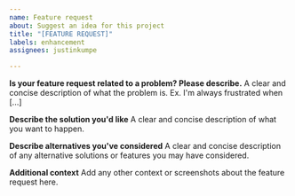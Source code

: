 ```yaml
---
name: Feature request
about: Suggest an idea for this project
title: "[FEATURE REQUEST]"
labels: enhancement
assignees: justinkumpe

---
```


**Is your feature request related to a problem? Please describe.**
A clear and concise description of what the problem is. Ex. I'm always frustrated when [...]

**Describe the solution you'd like**
A clear and concise description of what you want to happen.

**Describe alternatives you've considered**
A clear and concise description of any alternative solutions or features you may have considered.

**Additional context**
Add any other context or screenshots about the feature request here.
